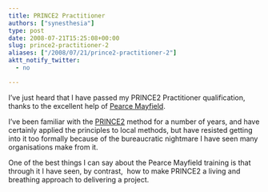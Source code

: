```yaml
---
title: PRINCE2 Practitioner
authors: ["synesthesia"]
type: post
date: 2008-07-21T15:25:08+00:00
slug: prince2-practitioner-2 
aliases: ["/2008/07/21/prince2-practitioner-2"]
aktt_notify_twitter:
  - no

---
```

I&#8217;ve just heard that I have passed my PRINCE2 Practitioner qualification, thanks to the excellent help of [Pearce Mayfield][1].

I&#8217;ve been familiar with the [PRINCE2][2] method for a number of years, and have certainly applied the principles to local methods, but have resisted getting into it too formally because of the bureaucratic nightmare I have seen many organisations make from it.

One of the best things I can say about the Pearce Mayfield training is that through it I have seen, by contrast,  how to make PRINCE2 a living and breathing approach to delivering a project.

 [1]: https://www.pearcemayfield.com/ "Link to Pearce Mayfield website"
 [2]: https://www.prince2.org.uk/home/home.asp